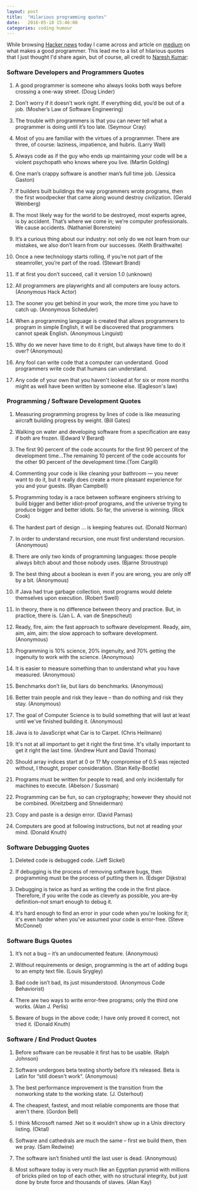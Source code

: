 ```yaml
---
layout: post
title:  "Hilarious programming quotes"
date:   2016-05-18 15:46:00
categories: coding humour 
---
```


While browsing [Hacker news][hn] today I came across and article on [medium][medium] on what makes a good programmer. This lead me to a list of hilarious quotes that I just thought I'd share again, but of course, all credit to [Naresh Kumar][naresh]:


### Software Developers and Programmers Quotes

1. A good programmer is someone who always looks both ways before crossing a one-way street. (Doug Linder)

2. Don’t worry if it doesn't work right. If everything did, you’d be out of a job. (Mosher’s Law of Software Engineering)

3. The trouble with programmers is that you can never tell what a programmer is doing until it’s too late. (Seymour Cray)

4. Most of you are familiar with the virtues of a programmer. There are three, of course: laziness, impatience, and hubris. (Larry Wall)

5. Always code as if the guy who ends up maintaining your code will be a violent psychopath who knows where you live. (Martin Golding)

6. One man’s crappy software is another man’s full time job. (Jessica Gaston)

7. If builders built buildings the way programmers wrote programs, then the first woodpecker that came along wound destroy civilization. (Gerald Weinberg)

8. The most likely way for the world to be destroyed, most experts agree, is by accident.  That’s where we come in; we’re computer professionals. We cause accidents. (Nathaniel Borenstein)

9. It’s a curious thing about our industry: not only do we not learn from our mistakes, we also don’t learn from our successes. (Keith  Braithwaite)

10. Once a new technology starts rolling, if you’re not part of the steamroller, you’re part of the road. (Stewart Brand)

11. If at first you don’t succeed, call it version 1.0 (unknown)

12. All programmers are playwrights and all computers are lousy actors. (Anonymous Hack Actor)

13. The sooner you get behind in your work, the more time you have to catch up. (Anonymous Scheduler)

14. When a programming language is created that allows programmers to program in simple English, it will be discovered that programmers cannot speak English. (Anonymous Linguist)

15. Why do we never have time to do it right, but always have time to do it over? (Anonymous)

16. Any fool can write code that a computer can understand. Good programmers write code that humans can understand. 

17. Any code of your own that you haven't looked at for six or more months might as well have been written by someone else. (Eagleson's law)

### Programming / Software Development Quotes

1. Measuring programming progress by lines of code is like measuring aircraft building progress by weight. (Bill Gates)

3. Walking on water and developing software from a specification are easy if both are frozen. (Edward V Berard)

4. The first 90 percent of the code accounts for the first 90 percent of the development time…The remaining 10 percent of the code accounts for the other 90 percent of the development time.(Tom Cargill)

5. Commenting your code is like cleaning your bathroom — you never want to do it, but it really does create a more pleasant experience for you and your guests. (Ryan Campbell)

6. Programming today is a race between software engineers striving to build bigger and better idiot-proof programs, and the universe trying to produce bigger and better idiots. So far, the universe is winning. (Rick Cook)

7. The hardest part of design … is keeping features out. (Donald Norman)

8. In order to understand recursion, one must first understand recursion. (Anonymous)

9. There are only two kinds of programming languages: those people always bitch about and those nobody uses. (Bjarne Stroustrup)

10. The best thing about a boolean is even if you are wrong, you are only off by a bit. (Anonymous)

11. If Java had true garbage collection, most programs would delete themselves upon execution. (Robert Swell)

12. In theory, there is no difference between theory and practice. But, in practice, there is. (Jan L. A. van de Snepscheut)

13. Ready, fire, aim: the fast approach to software development. Ready, aim, aim, aim, aim: the slow approach to software development. (Anonymous)

14. Programming is 10% science, 20% ingenuity, and 70% getting the ingenuity to work with the science. (Anonymous)

15. It is easier to measure something than to understand what you have measured. (Anonymous)

16. Benchmarks don’t lie, but liars do benchmarks. (Anonymous)

17. Better train people and risk they leave – than do nothing and risk they stay. (Anonymous)

18. The goal of Computer Science is to build something that will last at least until we've finished building it. (Anonymous)

19. Java is to JavaScript what Car is to Carpet. (Chris Heilmann)

20. It's not at all important to get it right the first time. It's vitally important to get it right the last time. (Andrew Hunt and David Thomas)

21. Should array indices start at 0 or 1? My compromise of 0.5 was rejected without, I thought, proper consideration. (Stan Kelly-Bootle)

22. Programs must be written for people to read, and only incidentally for machines to execute. (Abelson / Sussman)

23.  Programming can be fun, so can cryptography; however they should not be combined. (Kreitzberg and Shneiderman)

24. Copy and paste is a design error.  (David Parnas)

25. Computers are good at following instructions, but not at reading your mind. (Donald Knuth)

### Software Debugging Quotes

1. Deleted code is debugged code. (Jeff Sickel)

2. If debugging is the process of removing software bugs, then programming must be the process of putting them in. (Edsger Dijkstra)

3. Debugging is twice as hard as writing the code in the first place.  Therefore, if you write the code as cleverly as possible, you are–by definition–not smart enough to debug it. 

4. It's hard enough to find an error in your code when you're looking for it; it's even harder when you've assumed your code is error-free. (Steve McConnel)

### Software Bugs Quotes

1. It’s not a bug – it’s an undocumented feature. (Anonymous)

2. Without requirements or design, programming is the art of adding bugs to an empty text file. (Louis Srygley)

3. Bad code isn’t bad, its just misunderstood. (Anonymous Code Behaviorist)

4. There are two ways to write error-free programs; only the third one works. (Alan J. Perlis)

5. Beware of bugs in the above code; I have only proved it correct, not tried it. (Donald Knuth)

### Software / End Product Quotes

1. Before software can be reusable it first has to be usable. (Ralph Johnson)

2. Software undergoes beta testing shortly before it’s released. Beta is Latin for “still doesn't work". (Anonymous)

3. The best performance improvement is the transition from the nonworking state to the working state. (J. Osterhout)

4. The cheapest, fastest, and most reliable components are those that aren't there. (Gordon Bell)

5. I think Microsoft named .Net so it wouldn’t show up in a Unix directory listing. (Oktal)

6. Software and cathedrals are much the same – first we build them, then we pray. (Sam Redwine)

7. The software isn’t finished until the last user is dead. (Anonymous)

8. Most software today is very much like an Egyptian pyramid with millions of bricks piled on top of each other, with no structural integrity, but just done by brute force and thousands of slaves. (Alan Kay)

[naresh]: http://theprofessionalspoint.blogspot.co.za/2013/09/59-hilarious-but-true-programming.html
[hn]: http://www.platform7.com/ember-hn/#/new
[medium]: https://medium.com/@WordcorpGlobal/programming-doesnt-require-talent-or-even-passion-11422270e1e4
